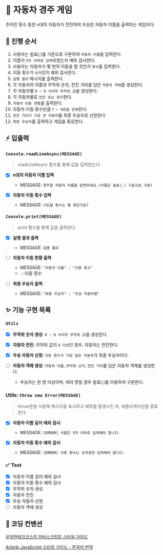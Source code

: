 # 📝 자동차 경주 게임

주어진 횟수 동안 n대의 자동차가 전진하여 우승한 자동차 이름을 출력하는 게임이다.

## 🚩 진행 순서

1. 사용자는 쉼표(,)를 기준으로 구분하여 `자동차 이름`을 입력한다.
2. 이름이 `5자 이하로 입력`되었는지 예외 검사한다.
3. 사용자는 자동차가 몇 번의 이동을 할 것인지 `횟수`를 입력한다.
4. 이동 횟수가 `숫자`인지 예외 검사한다.
5. `실행 결과` 메시지를 출력한다.
6. 각 자동차의 이름과 무작위 숫자, 전진 거리를 담은 `자동차 객체`를 생성한다.
7. 각 자동차별 `0 ~ 9 사이의 무작위 값`을 생성한다.
8. 각 자동차별로 `전진 또는 정지`한다.
9. `자동차 이동 현황`을 출력한다.
10. 자동차 이동 횟수만큼 `7 ~ 9번을 반복`한다.
11. `전진 거리가 가장 큰 자동차`를 최종 우승자로 선정한다.
12. `최종 우승자`를 출력하고 게임을 종료한다.

## ⚡️ 입출력

### `Console.readLineAsync(MESSAGE)`

> readLineAsync 함수를 통해 값을 입력받는다.

- [x] **n대의 자동차 이름 입력**
  - MESSAGE: `경주할 자동차 이름을 입력하세요.(이름은 쉼표(,) 기준으로 구분)`
- [x] **자동차 이동 횟수 입력**

  - MESSAGE: `시도할 횟수는 몇 회인가요?`

### `Console.print(MESSAGE)`

> print 함수를 통해 값을 출력한다.

- [x] **실행 결과 출력**
  - MESSAGE: `실행 결과`
- [ ] **자동차 이동 현황 출력**
  - MESSAGE: `"자동차 이름" : "이동 횟수"`
  - `-`: 이동 횟수
- [ ] **최종 우승자 출력**

  - MESSAGE: `"최종 우승자" : "우승 자동차명"`

## ✨ 기능 구현 목록

### `Utils`

- [x] **무작위 숫자 생성**: `0 ~ 9 사이의 무작위 값`을 생성한다.
- [x] **자동차 전진**: 무작위 값이 `4 이상`인 경우, 자동차는 전진한다.
- [x] **우승 자동차 선정**: `이동 횟수가 가장 많은 자동차`가 최종 우승자이다.
- [ ] **자동차 객체 생성**: `자동차 이름`, `무작위 숫자`, `전진 거리`를 담은 자동차 객체를 생성한다.

  - 우승자는 한 명 이상이며, 여러 명일 경우 쉼표(,)를 이용하여 구분한다.

### Utils: `throw new Error(MESSAGE)`

> throw문을 사용해 메시지를 표시하고 예외를 발생시킨 후, 애플리케이션을 종료한다.

- [x] **자동차 이름 길이 예외 검사**:
  - MESSAGE: `[ERROR] 이름은 5자 이하로 입력해야 합니다.`
- [x] **자동차 이동 횟수 예외 검사**:

  - MESSAGE: `[ERROR] 이동 횟수는 숫자로만 입력해야 합니다.`

### ✅ Test

- [x] 자동차 이름 길이 예외 검사
- [x] 자동차 이동 횟수 예외 검사
- [x] 무작위 숫자 생성
- [x] 자동차 전진
- [x] 우승 자동차 선정
- [ ] 자동차 객체 생성

## 🎨 코딩 컨벤션

[우아한테크코스의 자바스크립트 스타일 가이드](https://github.com/woowacourse/woowacourse-docs/tree/main/styleguide/javascript)

[Airbnb JavaScript 스타일 가이드 - 한국어 번역](https://github.com/ParkSB/javascript-style-guide)
